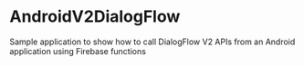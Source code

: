 # AndroidV2DialogFlow
Sample application to show how to call DialogFlow V2 APIs from an Android application using Firebase functions
